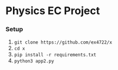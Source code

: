 # Physics EC Project

### Setup
1. `git clone https://github.com/ex4722/x `
2. `cd x`
3. `pip install -r requirements.txt`
4. `python3 app2.py`
